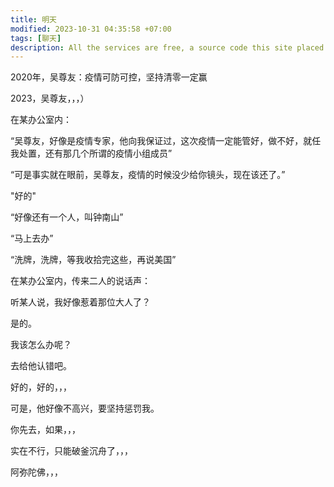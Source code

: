 ```yaml
---
title: 明天
modified: 2023-10-31 04:35:58 +07:00
tags: [聊天]
description: All the services are free, a source code this site placed on github repository and intergration with netlify service, another service that you can use is github page for hosting your own static site.
---
```


2020年，吴尊友：疫情可防可控，坚持清零一定赢

2023，吴尊友，，，）

在某办公室内：

“吴尊友，好像是疫情专家，他向我保证过，这次疫情一定能管好，做不好，就任我处置，还有那几个所谓的疫情小组成员”

“可是事实就在眼前，吴尊友，疫情的时候没少给你镜头，现在该还了。”

"好的"

“好像还有一个人，叫钟南山”

“马上去办”

“洗牌，洗牌，等我收拾完这些，再说美国”

在某办公室内，传来二人的说话声：

听某人说，我好像惹着那位大人了？

是的。

我该怎么办呢？

去给他认错吧。

好的，好的，，，

可是，他好像不高兴，要坚持惩罚我。

你先去，如果，，，

实在不行，只能破釜沉舟了，，，

阿弥陀佛，，，











